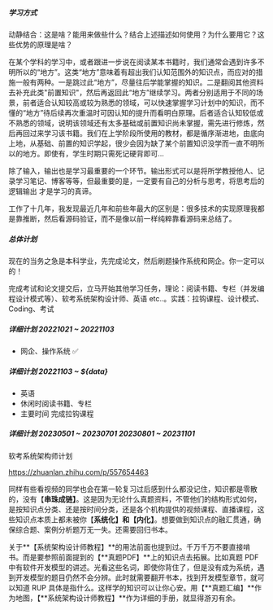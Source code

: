 ##### 学习方式

动静结合：这是啥？能用来做些什么？结合上述描述如何使用？为什么要用它？这些优势的原理是啥？

在某个学科的学习中，或者跟进一步说在阅读某本书籍时，我们通常会遇到许多不明所以的“地方”。这类“地方”意味着有超出我们认知范围外的知识点，而应对的措施一般有两种。一是跳过此“地方”，尽量往后学能掌握的知识。二是翻阅其他资料去补充此类"前置知识"，然后再返回此“地方”继续学习。两者分别适用于不同的场景，前者适合认知较高或较为熟悉的领域，可以快速掌握学习计划中的知识，而不懂的“地方”待后续再次重温时可因认知的提升而看明白原理。后者适合认知较低或不熟悉的领域，说明该领域还有太多基础或前置知识尚未掌握，需先进行修炼，然后再回过来学习该书籍。我们在上学阶段所使用的教材，都是循序渐进地，由底向上地，从基础、前置的知识学起，很少会因为缺了某个前置知识没学而一直不明所以的地方。即使有，学生时期只需死记硬背即可...

除了输入，输出也是学习最重要的一个环节。输出形式可以是将所学教授他人、记录学习笔记、博客等等，但最重要的是，一定要有自己的分析与思考，将思考后的逻辑输出 才是学习的真谛。

工作了十几年，我发现最近几年和前些年最大的区别是：很多技术的实现原理我都是靠推断，然后看源码验证，而不是像以前一样纯粹靠看源码来总结了。



##### 总体计划

现在的当务之急是本科学业，先完成论文，然后刷题操作系统和网企。你一定可以的！

完成考试和论文提交后，立马开始其他学习任务，理论：阅读书籍、专栏（并发编程设计模式等）、软考系统架构设计师、英语 etc..。实践：拉钩课程、设计模式、Coding、考试



##### 详细计划 20221021 ~ 20221103

- 网企、操作系统 ✅



##### 详细计划 20221103 ~ ${data}

- 英语
- 休闲时阅读书籍、专栏
- 主要时间 完成拉钩课程



##### 详细计划 20230501 ~ 20230701 20230801 ~ 20231101

软考系统架构师计划

https://zhuanlan.zhihu.com/p/557654463

同样有些看视频的同学也会在第一轮复习过后感到什么都没记住，知识都是零散的，没有【**串珠成链】**。这是因为无论什么真题资料，不管他们的结构形式如何，是按知识点分类、还是按时间分类，还是各个机构提供的视频课程、直播课程，这些知识点本质上都未被你【**系统化】和【内化】**。想要做到知识点的融汇贯通，确保综合题、案例分析题万无一失。还需要回归书本。

关于**【系统架构设计师教程】**的用法前面也提到过。千万千万不要直接啃书。而是要参照前面提到的【**真题PDF】**上的知识点去拓展。比如真题 PDF 中有软件开发模型的讲述。光看这些名词，即使你背住了，但是没有成为系统，遇到开发模型的题目仍然不会分辨。此时就需要翻开书本，找到开发模型章节，就可以知道 RUP 具体是指什么。这样学的知识可以让你心安。用【**真题汇编】**作为地图，【**系统架构设计师教程】**作为详细的手册，就显得游刃有余。
